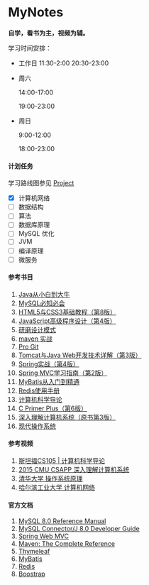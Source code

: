 # MyNotes
<b>自学，看书为主，视频为辅。</b>

学习时间安排：

-   工作日
    11:30-2:00
    20:30-23:00 
    
-   周六 

    14:00-17:00

    19:00-23:00

-   周日 

    9:00-12:00

    18:00-23:00

#### **计划任务**

学习路线图参见 [Project](https://github.com/users/AndyCorona/projects/1)

- [x] 计算机网络
- [ ] 数据结构
- [ ] 算法
- [ ] 数据库原理
- [ ] MySQL 优化
- [ ] JVM
- [ ] 编译原理
- [ ] 微服务

#### **参考书目**

1. [Java从小白到大牛](https://book.douban.com/subject/30582203/) 
2. [MySQL必知必会](https://book.douban.com/subject/3354490/)
3. [HTML5与CSS3基础教程（第8版）](https://book.douban.com/subject/25878992/)
4. [JavaScript高级程序设计（第4版）](https://book.douban.com/subject/35175321/)
5. [研磨设计模式](https://book.douban.com/subject/5343318/)
6. [maven 实战](https://book.douban.com/subject/5345682/)
7. [Pro Git](https://git-scm.com/book/en/v2)
8. [Tomcat与Java Web开发技术详解（第3版）](https://book.douban.com/subject/34780582/)
9. [Spring实战（第4版）](https://book.douban.com/subject/26767354/)
10. [Spring MVC学习指南（第2版）](https://book.douban.com/subject/30188611/)
11. [MyBatis从入门到精通](https://book.douban.com/subject/27074809/)
12. [Redis使用手册](https://book.douban.com/subject/34836750/)
13. [计算机科学导论](https://book.douban.com/subject/26726452/)
18. [C Primer Plus（第6版）](https://book.douban.com/subject/26792521/)
18. [深入理解计算机系统（原书第3版）](https://book.douban.com/subject/26912767/)
18. [现代操作系统](https://book.douban.com/subject/27096665/)

#### **参考视频**

1. [斯坦福CS105 | 计算机科学导论](https://www.bilibili.com/video/BV1eh411W72E?from=search&seid=6651370212518184968&spm_id_from=333.337.0.0)
2. [2015 CMU CSAPP 深入理解计算机系统](https://www.bilibili.com/video/BV1iW411d7hd?spm_id_from=333.1007.top_right_bar_window_custom_collection.content.click)
2. [清华大学 操作系统原理](https://www.bilibili.com/video/BV1uW411f72n?p=54)
2. [哈尔滨工业大学 计算机网络](https://www.bilibili.com/video/BV1oE411s7z9?p=37&spm_id_from=pageDriver)

#### **官方文档**

1. [MySQL 8.0 Reference Manual](https://dev.mysql.com/doc/refman/8.0/en/)
2. [MySQL Connector/J 8.0 Developer Guide](https://dev.mysql.com/doc/connector-j/8.0/en/)
3. [Spring Web MVC](https://docs.spring.io/spring-framework/docs/current/reference/html/web.html#mvc)
4. [Maven: The Complete Reference](https://lemus.webs.upv.es/wordpress/wp-content/uploads/2018/03/maven_the_reference_guide.pdf)
5. [Thymeleaf](https://www.thymeleaf.org/doc/tutorials/3.0/usingthymeleaf.html)
6. [MyBatis](https://mybatis.org/mybatis-3/)
7. [Redis](https://redis.io/)
8. [Boostrap](https://v5.bootcss.com/)
